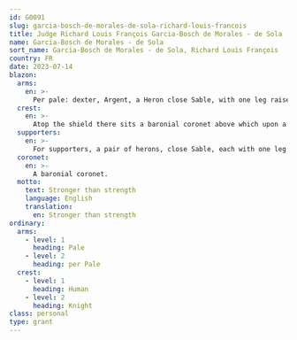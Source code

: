 ```yaml
---
id: G0091
slug: garcia-bosch-de-morales-de-sola-richard-louis-francois
title: Judge Richard Louis François Garcia-Bosch de Morales - de Sola
name: Garcia-Bosch de Morales - de Sola
sort_name: Garcia-Bosch de Morales - de Sola, Richard Louis François
country: FR
date: 2023-07-14
blazon:
  arms:
    en: >-
      Per pale: dexter, Argent, a Heron close Sable, with one leg raised, its chest feathers Gules, all within a bordure Gules bearing the cri de guerre "DE GARCIA ARRIBA NADÍE DIGA" (GARCIA); sinister, Azure, five fleur-de-lys Or bendwise (1,3,1); and Quarterly, 1st & 4th, Per fess Argent, bendy of three Sable; 2nd & 3rd, Argent, a Mulberry tree proper (DE MORALES), all debruised by two links of a chain in bend sinister Argent.
  crest:
    en: >-
      Atop the shield there sits a baronial coronet above which upon a helm befitting his degree, with mantling Gules doubled Argent, is set for a crest, upon a wreath of the liveries a man in full armour proper holding a flag per pale Argent and Gules charged with a Maltese cross counterchanged.
  supporters:
    en: >-
      For supporters, a pair of herons, close Sable, each with one leg raised.
  coronet:
    en: >-
      A baronial coronet.
  motto:
    text: Stronger than strength
    language: English
    translation:
      en: Stronger than strength
ordinary:
  arms:
    - level: 1
      heading: Pale
    - level: 2
      heading: per Pale
  crest:
    - level: 1
      heading: Human 
    - level: 2
      heading: Knight
class: personal
type: grant
---
```

